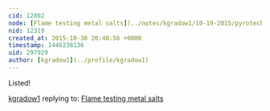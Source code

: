 ```yaml
---
cid: 12802
node: [Flame testing metal salts](../notes/kgradow1/10-19-2015/pyrotechnics-101-flame-testing-metal-salts)
nid: 12319
created_at: 2015-10-30 20:48:56 +0000
timestamp: 1446238136
uid: 297929
author: [kgradow1](../profile/kgradow1)
---
```


Listed!

[kgradow1](../profile/kgradow1) replying to: [Flame testing metal salts](../notes/kgradow1/10-19-2015/pyrotechnics-101-flame-testing-metal-salts)

